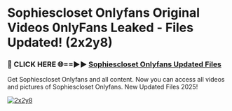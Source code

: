 # Sophiescloset Onlyfans Original Videos 0nlyFans Leaked - Files Updated! (2x2y8)

<h3>🔴 CLICK HERE 🌐==►► <a href="https://tinyurl.com/ehrbuxhb" rel="nofollow">Sophiescloset Onlyfans Updated Files</a></h3>

Get Sophiescloset Onlyfans and all content. Now you can access all videos and pictures of Sophiescloset Onlyfans. New Updated Files 2025!

[![2x2y8](https://i.imgur.com/lVYEuWS.gif)](https://tinyurl.com/ehrbuxhb)

